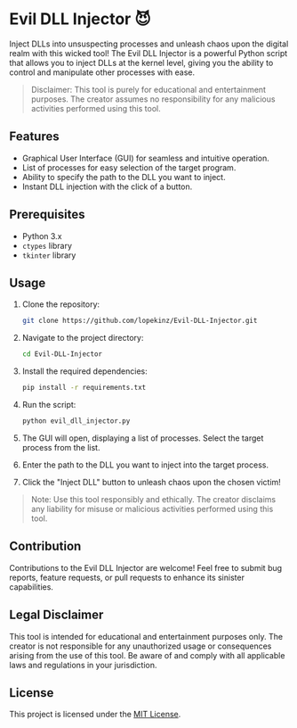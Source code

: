 # Evil DLL Injector 😈

Inject DLLs into unsuspecting processes and unleash chaos upon the digital realm with this wicked tool! The Evil DLL Injector is a powerful Python script that allows you to inject DLLs at the kernel level, giving you the ability to control and manipulate other processes with ease.

> Disclaimer: This tool is purely for educational and entertainment purposes. The creator assumes no responsibility for any malicious activities performed using this tool.

## Features

- Graphical User Interface (GUI) for seamless and intuitive operation.
- List of processes for easy selection of the target program.
- Ability to specify the path to the DLL you want to inject.
- Instant DLL injection with the click of a button.

## Prerequisites

- Python 3.x
- `ctypes` library
- `tkinter` library

## Usage

1. Clone the repository:

   ```bash
   git clone https://github.com/lopekinz/Evil-DLL-Injector.git
   ```

2. Navigate to the project directory:

   ```bash
   cd Evil-DLL-Injector
   ```

3. Install the required dependencies:

   ```bash
   pip install -r requirements.txt
   ```

4. Run the script:

   ```bash
   python evil_dll_injector.py
   ```

5. The GUI will open, displaying a list of processes. Select the target process from the list.

6. Enter the path to the DLL you want to inject into the target process.

7. Click the "Inject DLL" button to unleash chaos upon the chosen victim!

> Note: Use this tool responsibly and ethically. The creator disclaims any liability for misuse or malicious activities performed using this tool.

## Contribution

Contributions to the Evil DLL Injector are welcome! Feel free to submit bug reports, feature requests, or pull requests to enhance its sinister capabilities.

## Legal Disclaimer

This tool is intended for educational and entertainment purposes only. The creator is not responsible for any unauthorized usage or consequences arising from the use of this tool. Be aware of and comply with all applicable laws and regulations in your jurisdiction.

## License

This project is licensed under the [MIT License](LICENSE).
